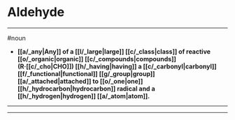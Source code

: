# Aldehyde
---
#noun
- **[[a/_any|Any]] of a [[l/_large|large]] [[c/_class|class]] of reactive [[o/_organic|organic]] [[c/_compounds|compounds]] (R·[[c/_cho|CHO]]) [[h/_having|having]] a [[c/_carbonyl|carbonyl]] [[f/_functional|functional]] [[g/_group|group]] [[a/_attached|attached]] to [[o/_one|one]] [[h/_hydrocarbon|hydrocarbon]] radical and a [[h/_hydrogen|hydrogen]] [[a/_atom|atom]].**
---
---
